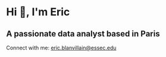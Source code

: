 # Hi 👋, I'm Eric 

## A passionate data analyst based in Paris

Connect with me:
eric.blanvillain@essec.edu
